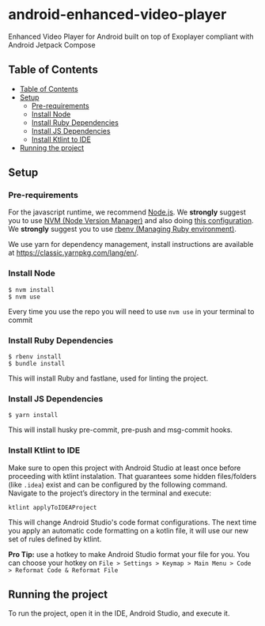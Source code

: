 # android-enhanced-video-player
Enhanced Video Player for Android built on top of Exoplayer compliant with Android Jetpack Compose

## Table of Contents

- [Table of Contents](#table-of-contents)
- [Setup](#setup)
  - [Pre-requirements](#pre-requirements)
  - [Install Node](#install-node)
  - [Install Ruby Dependencies](#install-ruby-dependencies)
  - [Install JS Dependencies](#install-js-dependencies)
  - [Install Ktlint to IDE](#install-ktlint-to-ide)
- [Running the project](#running-the-project)

## Setup

### Pre-requirements

For the javascript runtime, we recommend [Node.js](https://nodejs.org/en/).
We **strongly** suggest you to use [NVM \(Node Version Manager\)](https://github.com/nvm-sh/nvm) and also doing [this configuration](https://github.com/nvm-sh/nvm#deeper-shell-integration).
We **strongly** suggest you to use [rbenv (Managing Ruby environment)](https://github.com/rbenv/rbenv).


We use yarn for dependency management, install instructions are available at https://classic.yarnpkg.com/lang/en/.

### Install Node

```console
$ nvm install
$ nvm use
```

Every time you use the repo you will need to use `nvm use` in your terminal to commit

### Install Ruby Dependencies

```console
$ rbenv install
$ bundle install
```

This will install Ruby and fastlane, used for linting the project.

### Install JS Dependencies

```console
$ yarn install
```

This will install husky pre-commit, pre-push and msg-commit hooks.

### Install Ktlint to IDE
Make sure to open this project with Android Studio at least once before proceeding with ktlint instalation. That guarantees some hidden files/folders (like `.idea`) exist and can be configured by the following command. Navigate to the project’s directory in the terminal and execute:
```console
ktlint applyToIDEAProject
```

This will change Android Studio's code format configurations. The next time you apply an automatic code formatting on a kotlin file, it will use our new set of rules defined by ktlint.

**Pro Tip:** use a hotkey to make Android Studio format your file for you. You can choose your hotkey on `File > Settings > Keymap > Main Menu > Code > Reformat Code & Reformat File`

## Running the project

To run the project, open it in the IDE, Android Studio, and execute it.
